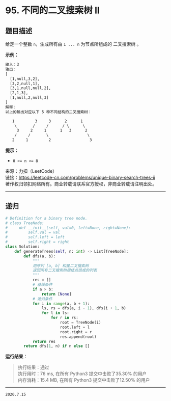 # 95. 不同的二叉搜索树 II

## 题目描述

给定一个整数 `n`，生成所有由 `1 ... n` 为节点所组成的 二叉搜索树 。

**示例：**

```txt
输入：3
输出：
[
  [1,null,3,2],
  [3,2,null,1],
  [3,1,null,null,2],
  [2,1,3],
  [1,null,2,null,3]
]
解释：
以上的输出对应以下 5 种不同结构的二叉搜索树：

   1         3     3      2      1
    \       /     /      / \      \
     3     2     1      1   3      2
    /     /       \                 \
   2     1         2                 3
```

**提示：**

- `0 <= n <= 8`

来源：力扣（LeetCode）  
链接：<https://leetcode-cn.com/problems/unique-binary-search-trees-ii>  
著作权归领扣网络所有。商业转载请联系官方授权，非商业转载请注明出处。

---

## 递归

```python
# Definition for a binary tree node.
# class TreeNode:
#     def __init__(self, val=0, left=None, right=None):
#         self.val = val
#         self.left = left
#         self.right = right
class Solution:
    def generateTrees(self, n: int) -> List[TreeNode]:
        def dfs(a, b):
            """
            用序列 [a, b] 构建二叉搜索树
            返回所有二叉搜索树根结点组成的列表
            """
            res = []
            # 基线条件
            if a > b:
                return [None]
            # 递归条件
            for i in range(a, b + 1):
                ls, rs = dfs(a, i - 1), dfs(i + 1, b)
                for l in ls:
                    for r in rs:
                        root = TreeNode(i)
                        root.left = l
                        root.right = r
                        res.append(root)
            return res
        return dfs(1, n) if n else []
```

**运行结果**：

> 执行结果：通过  
> 执行用时：76 ms, 在所有 Python3 提交中击败了35.30% 的用户  
> 内存消耗：15.4 MB, 在所有 Python3 提交中击败了12.50% 的用户

---

`2020.7.15`
